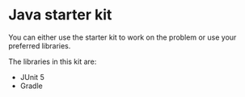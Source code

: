 # Java starter kit

You can either use the starter kit to work on the problem or use your preferred libraries.

The libraries in this kit are:

* JUnit 5
* Gradle
  